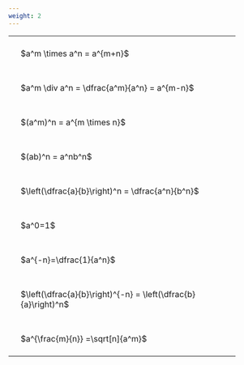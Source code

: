 ```yaml
---
weight: 2
---
```


<style type="text/css">
#T_48131 th.col_heading {
  text-align: left;
  font-size: 1em;
}
#T_48131 td {
  text-align: left;
  font-size: 1em;
  padding: 1.5em;
}
#T_48131_row0_col0, #T_48131_row1_col0, #T_48131_row2_col0, #T_48131_row3_col0, #T_48131_row4_col0, #T_48131_row5_col0, #T_48131_row6_col0, #T_48131_row7_col0, #T_48131_row8_col0 {
  width: 400px;
  white-space: pre-wrap;
}
</style>
<table id="T_48131">
  <thead>
  </thead>
  <tbody>
    <tr>
      <td id="T_48131_row0_col0" class="data row0 col0" >$a^m \times a^n = a^{m+n}$</td>
    </tr>
    <tr>
      <td id="T_48131_row1_col0" class="data row1 col0" >$a^m \div a^n = \dfrac{a^m}{a^n} = a^{m-n}$</td>
    </tr>
    <tr>
      <td id="T_48131_row2_col0" class="data row2 col0" >$(a^m)^n = a^{m \times n}$</td>
    </tr>
    <tr>
      <td id="T_48131_row3_col0" class="data row3 col0" >$(ab)^n = a^nb^n$</td>
    </tr>
    <tr>
      <td id="T_48131_row4_col0" class="data row4 col0" >$\left(\dfrac{a}{b}\right)^n = \dfrac{a^n}{b^n}$</td>
    </tr>
    <tr>
      <td id="T_48131_row5_col0" class="data row5 col0" >$a^0=1$</td>
    </tr>
    <tr>
      <td id="T_48131_row6_col0" class="data row6 col0" >$a^{-n}=\dfrac{1}{a^n}$</td>
    </tr>
    <tr>
      <td id="T_48131_row7_col0" class="data row7 col0" >$\left(\dfrac{a}{b}\right)^{-n} = \left(\dfrac{b}{a}\right)^n$</td>
    </tr>
    <tr>
      <td id="T_48131_row8_col0" class="data row8 col0" >$a^{\frac{m}{n}} =\sqrt[n]{a^m}$</td>
    </tr>
  </tbody>
</table>
